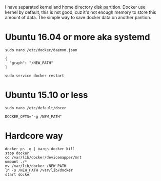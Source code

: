 I have separated kernel and home directory disk partition. Docker use kernel by default, this is not good, cuz it's not enough memory to store this amount of data. The simple way to save docker data on another parition.

# Ubuntu 16.04 or more aka systemd

~~~
sudo nano /etc/docker/daemon.json
~~~

~~~
{
  "graph": "/NEW_PATH"
}
~~~

~~~
sudo service docker restart
~~~

# Ubuntu 15.10 or less

~~~
sudo nano /etc/default/docer
~~~

~~~
DOCKER_OPTS="-g /NEW_PATH"
~~~

# Hardcore way

~~~
docker ps -q | xargs docker kill
stop docker
cd /var/lib/docker/devicemapper/mnt
umount ./*
mv /var/lib/docker /NEW_PATH
ln -s /NEW_PATH /var/lib/docker
start docker
~~~
